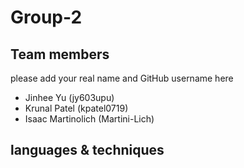 # Group-2

## Team members 
please add your real name and GitHub username here

* Jinhee Yu (jy603upu)
* Krunal Patel (kpatel0719)
* Isaac Martinolich (Martini-Lich)

## languages & techniques
